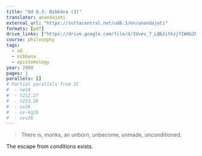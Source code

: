 ```yaml
---
title: "Ud 8.3: Nibbāna (3)"
translator: anandajoti
external_url: "https://suttacentral.net/ud8.3/en/anandajoti"
formats: [pdf]
drive_links: ["https://drive.google.com/file/d/1Uvev_7_LQ62itkzjYIWOGZ8MPyYQMmZF/view?usp=drivesdk"]
course: philosophy
tags:
  - ud
  - nibbana
  - epistemology
year: 2008
pages: 1
parallels: []
# Partial parallels from SC
#  - ne14
#  - t212.27
#  - t213.26
#  - uv26
#  - uv-kg26
#  - uvs26
---
```


> There is, monks, an unborn, unbecome, unmade, unconditioned.

The escape from conditions exists.

